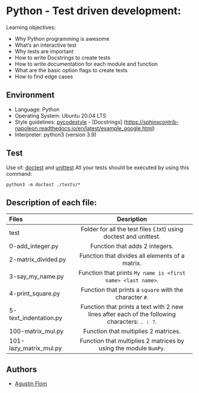 # Python - Test driven development:

Learning objectives:

* Why Python programming is awesome
* What’s an interactive test
* Why tests are important
* How to write Docstrings to create tests
* How to write documentation for each module and function
* What are the basic option flags to create tests
* How to find edge cases

## Environment

* Language: Python
* Operating System: Ubuntu 20.04 LTS
* Style guidelines: [pycodestyle](https://pypi.org/project/pycodestyle/) - [Docstrings] (https://sphinxcontrib-napoleon.readthedocs.io/en/latest/example_google.html)
* Interpreter: python3 (version 3.9)

## Test

Use of: [doctest](https://docs.python.org/3.9/library/doctest.html) and [unittest](https://docs.python.org/3.4/library/unittest.html#module-unittest)
All your tests should be executed by using this command: 
```
python3 -m doctest ./tests/*
```

## Description of each file:

| Files          |Desription
|:----------------|:-------------------------------:|
|test |Folder for all the test files (.txt) using doctest and unittest.
|0-add_integer.py |Function that adds 2 integers.
|2-matrix_divided.py |Function that divides all elements of a matrix.
|3-say_my_name.py |Function that prints ``My name is <first name> <last name>``.
|4-print_square.py |Function that prints a ``square`` with the character ``#``.
|5-text_indentation.py |Function that prints a text with 2 new lines after each of the following characters: ``. : ?``.
|100-matrix_mul.py |Function that multiplies 2 matrices.
|101-lazy_matrix_mul.py |Function that multiplies 2 matrices by using the module ``NumPy``.

## Authors

* [Agustin Flom](https://github.com/agusfl)
